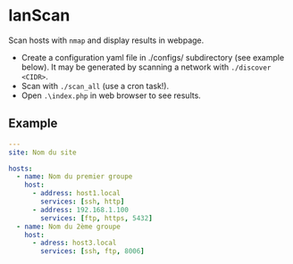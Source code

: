 # lanScan

Scan hosts with `nmap` and display results in webpage.

* Create a configuration yaml file in ./configs/ subdirectory (see example below).
It may be generated by scanning a network with `./discover <CIDR>`.
* Scan with `./scan_all` (use a cron task!).
* Open `.\index.php` in web browser to see results.

## Example 
```yaml
---
site: Nom du site

hosts:
  - name: Nom du premier groupe
    host:
      - address: host1.local
        services: [ssh, http]
      - address: 192.168.1.100
        services: [ftp, https, 5432]
  - name: Nom du 2ème groupe
    host:
      - adress: host3.local
        services: [ssh, ftp, 8006]
```

